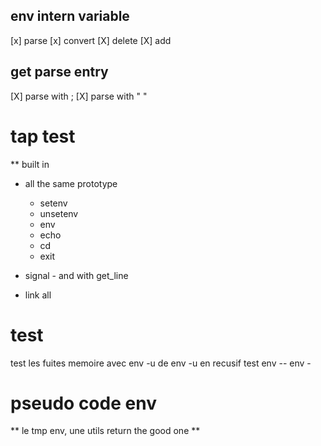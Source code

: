 ## env intern variable
[x] parse
[x] convert 
[X]  delete 
[X]  add

## get parse entry
[X] parse with ;
[X] parse with " "

# tap test
** built in 
   - all the same prototype
       * setenv
       * unsetenv
       * env 
       * echo
       * cd
       * exit

- signal - and with get_line
- link all


# test 
test les fuites memoire avec env -u de env -u en recusif
test env -- env -



# pseudo code env 
** le tmp env, une utils return the good one
** 

